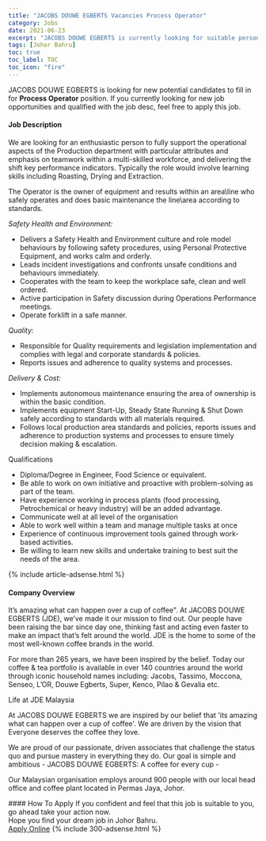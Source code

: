 ```yaml
---
title: "JACOBS DOUWE EGBERTS Vacancies Process Operator" 
category: Jobs 
date: 2021-06-23 
excerpt: "JACOBS DOUWE EGBERTS is currently looking for suitable person to fill in the Process Operator which based in Johor Bahru" 
tags: [Johor Bahru] 
toc: true 
toc_label: TOC 
toc_icon: "fire" 
--- 
```


<p>JACOBS DOUWE EGBERTS is looking for new potential candidates to fill in for <b>Process Operator</b> position. If you currently looking for new job opportunities and qualified with the job desc, feel free to apply this job.
</p><div><div><h4>Job Description</h4></div><div><div><span><div><p><span>We are looking for an enthusiastic person to fully support the operational aspects of the Production department with particular attributes and emphasis on teamwork within a multi-skilled workforce, and delivering the shift key performance indicators. Typically the role would involve learning skills including Roasting, Drying and Extraction.</span></p><p>The Operator is the owner of equipment and results within an area\line who safely operates and does basic maintenance the line\area according to standards.</p><p><em>Safety Health and Environment:</em></p><ul><li>Delivers a Safety Health and Environment culture and role model behaviours by following safety procedures, using Personal Protective Equipment, and works calm and orderly.</li><li>Leads incident investigations and confronts unsafe conditions and behaviours immediately.</li><li>Cooperates with the team to keep the workplace safe, clean and well ordered.</li><li>Active participation in Safety discussion during Operations Performance meetings.</li><li>Operate forklift in a safe manner.</li></ul><p><em>Quality:</em></p><ul><li>Responsible for Quality requirements and legislation implementation and complies with legal and corporate standards &amp; policies.</li><li>Reports issues and adherence to quality systems and processes.</li></ul><p><em>Delivery &amp; Cost:</em></p><ul><li>Implements autonomous maintenance ensuring the area of ownership is within the basic condition.</li><li>Implements equipment Start-Up, Steady State Running &amp; Shut Down safely according to standards with all materials required.</li><li>Follows local production area standards and policies, reports issues and adherence to production systems and processes to ensure timely decision making &amp; escalation.</li></ul><p>Qualifications</p><ul><li>Diploma/Degree in Engineer, Food Science or equivalent.</li><li>Be able to work on own initiative and proactive with problem-solving as part of the team.</li><li>Have experience working in process plants (food processing, Petrochemical or heavy industry) will be an added advantage.</li><li>Communicate well at all level of the organisation</li><li>Able to work well within a team and manage multiple tasks at once</li><li>Experience of continuous improvement tools gained through work-based activities.</li><li>Be willing to learn new skills and undertake training to best suit the needs of the area.</li></ul></div></span></div></div></div> 
{% include article-adsense.html %} 
<div><div><h4>Company Overview</h4></div><div><div><span><div><p>It&#8217;s amazing what can happen over a cup of coffee". At JACOBS DOUWE EGBERTS (JDE), we&#8217;ve made it our mission to find out. Our people have been raising the bar since day one, thinking fast and acting even faster to make an impact that&#8217;s felt around the world. JDE is the home to some of the most well-known coffee brands in the world.</p><p>For more than 265 years, we have been inspired by the belief. Today our coffee &amp; tea portfolio is available in over 140 countries around the world through iconic household names including: Jacobs, Tassimo, Moccona, Senseo, L&#8217;OR, Douwe Egberts, Super, Kenco, Pilao &amp; Gevalia etc.</p><p>Life at JDE Malaysia</p><p>At JACOBS DOUWE EGBERTS we are inspired by our belief that 'its amazing what can happen over a cup of coffee'. We are driven by the vision that Everyone deserves the coffee they love.</p><p>We are proud of our passionate, driven associates that challenge the status quo and pursue mastery in everything they do. Our goal is simple and ambitious - JACOBS DOUWE EGBERTS: A coffee for every cup -</p><p>Our Malaysian organisation employs around 900 people with our local head office and coffee plant located in Permas Jaya, Johor.</p></div></span></div></div></div> 
#### How To Apply 
If you confident and feel that this job is suitable to you, go ahead take your action now. <br/> 
Hope you find your dream job in Johor Bahru. <br/> 
<a href="https://www.jobstreet.com.my/en/job/process-operator-4596854?jobId=jobstreet-my-job-4596854&" class="btn btn--info" target="_blank" rel="nofollow noopenner">Apply Online</a> 
{% include 300-adsense.html %} 